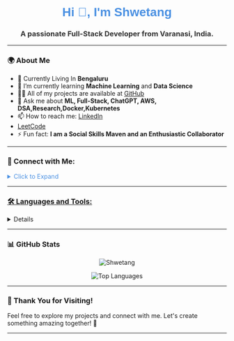 <h1 align="center" style="font-family: 'Arial'; color: #4A90E2;">Hi 👋, I'm Shwetang </h1>
<h3 align="center" style="color: #333;">A passionate Full-Stack Developer from Varanasi, India.</h3>

---

### 🌍 About Me
- 📍 Currently Living In **Bengaluru**
- 🌱 I’m currently learning **Machine Learning** and **Data Science**
- 👨‍💻 All of my projects are available at [GitHub](https://github.com/shwetang007)
- 💬 Ask me about **ML, Full-Stack, ChatGPT, AWS, DSA,Research,Docker,Kubernetes**
- 📫 How to reach me: [LinkedIn](https://www.linkedin.com/in/shwetang-50859b28b?lipi=urn%3Ali%3Apage%3Ad_flagship3_profile_view_base_contact_details%3BIBjD4RELQjeAzTpzpLdQ6Q%3D%3D)
- [LeetCode](https://leetcode.com/u/shwetang2003/)
- ⚡ Fun fact: **I am a Social Skills Maven and an Enthusiastic Collaborator**

---

### 🤝 Connect with Me:
<details>
<summary style="cursor: pointer; color: #4A90E2;">Click to Expand</summary>
<p align="left">
  <a href="https://www.linkedin.com/in/shwetang-50859b28b/" target="_blank">
    <img src="https://raw.githubusercontent.com/rahuldkjain/github-profile-readme-generator/master/src/images/icons/Social/linked-in-alt.svg" alt="shwetang_" height="30" width="40" />
</p>
</details>

---

### 🛠️ Languages and Tools:
<details>
<summary style="cursor: pointer; color: #4A90E2;">Click to View My Skills</summary>
<p align="left">
  <a href="https://www.cprogramming.com/" target="_blank"><img src="https://raw.githubusercontent.com/devicons/devicon/master/icons/c/c-original.svg" alt="C" width="40" height="40"/></a>
  <a href="https://www.w3schools.com/css/" target="_blank"><img src="https://raw.githubusercontent.com/devicons/devicon/master/icons/css3/css3-original-wordmark.svg" alt="CSS3" width="40" height="40"/></a>
  <a href="https://firebase.google.com/" target="_blank"><img src="https://www.vectorlogo.zone/logos/firebase/firebase-icon.svg" alt="Firebase" width="40" height="40"/></a>
  <a href="https://git-scm.com/" target="_blank"><img src="https://www.vectorlogo.zone/logos/git-scm/git-scm-icon.svg" alt="Git" width="40" height="40"/></a>
  <a href="https://www.w3.org/html/" target="_blank"><img src="https://raw.githubusercontent.com/devicons/devicon/master/icons/html5/html5-original-wordmark.svg" alt="HTML5" width="40" height="40"/></a>
  <a href="https://www.java.com" target="_blank"><img src="https://raw.githubusercontent.com/devicons/devicon/master/icons/java/java-original.svg" alt="Java" width="40" height="40"/></a>
  <a href="https://developer.mozilla.org/en-US/docs/Web/JavaScript" target="_blank"><img src="https://raw.githubusercontent.com/devicons/devicon/master/icons/javascript/javascript-original.svg" alt="JavaScript" width="40" height="40"/></a>
  <a href="https://nodejs.org" target="_blank"><img src="https://raw.githubusercontent.com/devicons/devicon/master/icons/nodejs/nodejs-original-wordmark.svg" alt="Node.js" width="40" height="40"/></a>
  <a href="https://www.python.org" target="_blank"><img src="https://raw.githubusercontent.com/devicons/devicon/master/icons/python/python-original.svg" alt="Python" width="40" height="40"/></a>
  <a href="https://reactjs.org/" target="_blank"><img src="https://raw.githubusercontent.com/devicons/devicon/master/icons/react/react-original-wordmark.svg" alt="React.js" width="40" height="40"/></a>
</p>
</details>

---

### 📊 GitHub Stats
<p align='center'>
  <img src='https://github-readme-stats.vercel.app/api?username=shwetang007&show_icons=true&theme=radical' alt='Shwetang's GitHub Stats' />
</p>

<p align='center'>
  <img src='https://github-readme-stats.vercel.app/api/top-langs/?username=shwetang007&layout=compact&theme=radical' alt='Top Languages' />
</p>

---


### 🌟 Thank You for Visiting!
Feel free to explore my projects and connect with me. Let's create something amazing together! 🚀

---
